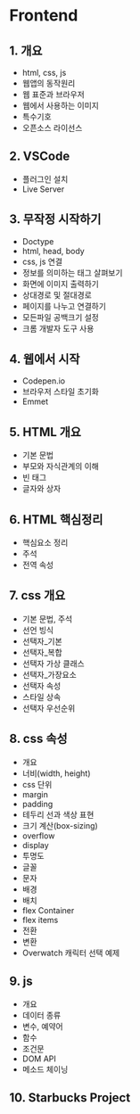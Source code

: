 # Frontend

## 1. 개요
 * html, css, js
 * 웹앱의 동작원리
 * 웹 표준과 브라우저
 * 웹에서 사용하는 이미지
 * 특수기호
 * 오픈소스 라이선스

## 2. VSCode
 * 플러그인 설치
 * Live Server

## 3. 무작정 시작하기
 * Doctype
 * html, head, body
 * css, js 연결
 * 정보를 의미하는 태그 살펴보기
 * 화면에 이미지 출력하기
 * 상대경로 및 절대경로
 * 페이지를 나누고 연결하기
 * 모든파일 공백크기 설정
 * 크롬 개발자 도구 사용

## 4. 웹에서 시작
 * Codepen.io
 * 브라우저 스타일 초기화
 * Emmet

## 5. HTML 개요
 * 기본 문법
 * 부모와 자식관계의 이해
 * 빈 태그
 * 글자와 상자

## 6. HTML 핵심정리
 * 핵심요소 정리
 * 주석
 * 전역 속성

## 7. css 개요
 * 기본 문법, 주석
 * 선언 빙식
 * 선택자_기본
 * 선택자_복합
 * 선택자 가상 클래스
 * 선택자_가장요소
 * 선택자 속성
 * 스타일 상속
 * 선택자 우선순위

## 8. css 속성
 * 개요
 * 너비(width, height)
 * css 단위
 * margin
 * padding
 * 테두리 선과 색상 표현
 * 크기 계산(box-sizing)
 * overflow
 * display
 * 투명도
 * 글꼴
 * 문자
 * 배경
 * 배치
 * flex Container
 * flex items
 * 전환
 * 변환
 * Overwatch 캐릭터 선택 예제

## 9. js
 * 개요
 * 데이터 종류
 * 변수, 예약어
 * 함수
 * 조건문
 * DOM API
 * 메소드 체이닝

## 10. Starbucks Project
